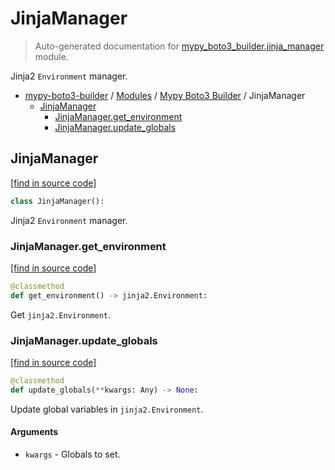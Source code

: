 # JinjaManager

> Auto-generated documentation for [mypy_boto3_builder.jinja_manager](https://github.com/vemel/mypy_boto3_builder/blob/master/mypy_boto3_builder/jinja_manager.py) module.

Jinja2 `Environment` manager.

- [mypy-boto3-builder](../README.md#mypy_boto3_builder) / [Modules](../MODULES.md#mypy-boto3-builder-modules) / [Mypy Boto3 Builder](index.md#mypy-boto3-builder) / JinjaManager
    - [JinjaManager](#jinjamanager)
        - [JinjaManager.get_environment](#jinjamanagerget_environment)
        - [JinjaManager.update_globals](#jinjamanagerupdate_globals)

## JinjaManager

[[find in source code]](https://github.com/vemel/mypy_boto3_builder/blob/master/mypy_boto3_builder/jinja_manager.py#L14)

```python
class JinjaManager():
```

Jinja2 `Environment` manager.

### JinjaManager.get_environment

[[find in source code]](https://github.com/vemel/mypy_boto3_builder/blob/master/mypy_boto3_builder/jinja_manager.py#L33)

```python
@classmethod
def get_environment() -> jinja2.Environment:
```

Get `jinja2.Environment`.

### JinjaManager.update_globals

[[find in source code]](https://github.com/vemel/mypy_boto3_builder/blob/master/mypy_boto3_builder/jinja_manager.py#L23)

```python
@classmethod
def update_globals(**kwargs: Any) -> None:
```

Update global variables in `jinja2.Environment`.

#### Arguments

- `kwargs` - Globals to set.
